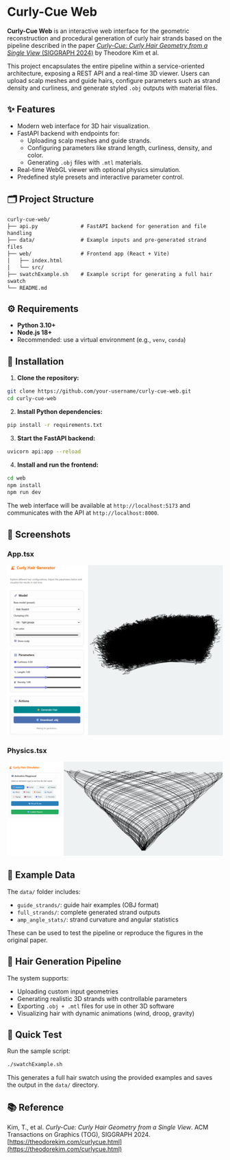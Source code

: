# Curly-Cue Web

**Curly-Cue Web** is an interactive web interface for the geometric reconstruction and procedural generation of curly hair strands based on the pipeline described in the paper [*Curly-Cue: Curly Hair Geometry from a Single View* (SIGGRAPH 2024)](https://theodorekim.com/curlycue.html) by Theodore Kim et al.

This project encapsulates the entire pipeline within a service-oriented architecture, exposing a REST API and a real-time 3D viewer. Users can upload scalp meshes and guide hairs, configure parameters such as strand density and curliness, and generate styled `.obj` outputs with material files.

## ✨ Features

- Modern web interface for 3D hair visualization.
- FastAPI backend with endpoints for:
  - Uploading scalp meshes and guide strands.
  - Configuring parameters like strand length, curliness, density, and color.
  - Generating `.obj` files with `.mtl` materials.
- Real-time WebGL viewer with optional physics simulation.
- Predefined style presets and interactive parameter control.

## 🗂 Project Structure

```
curly-cue-web/
├── api.py              # FastAPI backend for generation and file handling
├── data/               # Example inputs and pre-generated strand files
├── web/                # Frontend app (React + Vite)
│   ├── index.html
│   └── src/
├── swatchExample.sh    # Example script for generating a full hair swatch
└── README.md
```

## ⚙️ Requirements

- **Python 3.10+**
- **Node.js 18+**
- Recommended: use a virtual environment (e.g., `venv`, `conda`)

## 🚀 Installation

1. **Clone the repository:**

```bash
git clone https://github.com/your-username/curly-cue-web.git
cd curly-cue-web
```

2. **Install Python dependencies:**

```bash
pip install -r requirements.txt
```

3. **Start the FastAPI backend:**

```bash
uvicorn api:app --reload
```

4. **Install and run the frontend:**

```bash
cd web
npm install
npm run dev
```

The web interface will be available at `http://localhost:5173` and communicates with the API at `http://localhost:8000`.

## 📸 Screenshots

### App.tsx
<img src="preview_1.png" width="600">

### Physics.tsx
<img src="preview_2.png" width="600">

## 🧪 Example Data

The `data/` folder includes:

- `guide_strands/`: guide hair examples (OBJ format)
- `full_strands/`: complete generated strand outputs
- `amp_angle_stats/`: strand curvature and angular statistics

These can be used to test the pipeline or reproduce the figures in the original paper.

## 💇 Hair Generation Pipeline

The system supports:

- Uploading custom input geometries
- Generating realistic 3D strands with controllable parameters
- Exporting `.obj + .mtl` files for use in other 3D software
- Visualizing hair with dynamic animations (wind, droop, gravity)

## 🔁 Quick Test

Run the sample script:

```bash
./swatchExample.sh
```

This generates a full hair swatch using the provided examples and saves the output in the `data/` directory.

## 📚 Reference

Kim, T., et al. *Curly-Cue: Curly Hair Geometry from a Single View*. ACM Transactions on Graphics (TOG), SIGGRAPH 2024.  
[https://theodorekim.com/curlycue.html](https://theodorekim.com/curlycue.html)


